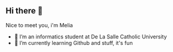 ## Hi there 👋

Nice to meet you, i'm Melia <br>
- 🔭 I’m an informatics student at De La Salle Catholic University <br>
- 🌱 I’m currently learning Github and stuff, it's fun <br>



